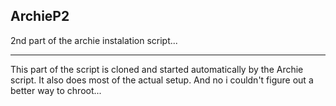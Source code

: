 ## ArchieP2
2nd part of the archie instalation script...
** **
This part of the script is cloned and started automatically by the Archie script.
It also does most of the actual setup.
And no i couldn't figure out a better way to chroot... 
